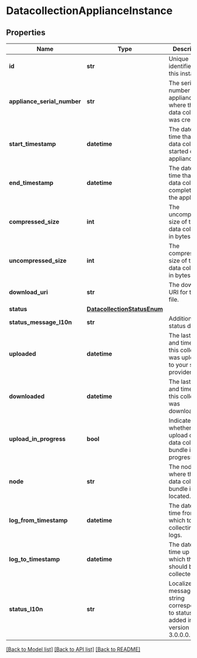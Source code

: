 # DatacollectionApplianceInstance

## Properties
Name | Type | Description | Notes
------------ | ------------- | ------------- | -------------
**id** | **str** | Unique identifier for this instance. | [optional] 
**appliance_serial_number** | **str** | The serial number of the appliance where this data collection was created. | [optional] 
**start_timestamp** | **datetime** | The date and time that this data collection started on this appliance. | [optional] 
**end_timestamp** | **datetime** | The date and time that this data collection completed on the appliance. | [optional] 
**compressed_size** | **int** | The uncompressed size of this data collection in bytes. | [optional] 
**uncompressed_size** | **int** | The compressed size of this data collection in bytes. | [optional] 
**download_uri** | **str** | The download URI for this file. | [optional] 
**status** | [**DatacollectionStatusEnum**](DatacollectionStatusEnum.md) |  | [optional] 
**status_message_l10n** | **str** | Additional status detail | [optional] 
**uploaded** | **datetime** | The last date and time that this collection was uploaded to your service provider. | [optional] 
**downloaded** | **datetime** | The last date and time that this collection was downloaded. | [optional] 
**upload_in_progress** | **bool** | Indicates whether upload of the data collection bundle is in progress. | [optional] 
**node** | **str** | The node where the data collection bundle is located. | [optional] 
**log_from_timestamp** | **datetime** | The date and time from which to start collecting the logs. | [optional] 
**log_to_timestamp** | **datetime** | The date and time up to which the logs should be collected. | [optional] 
**status_l10n** | **str** | Localized message string corresponding to status Was added in version 3.0.0.0. | [optional] 

[[Back to Model list]](../README.md#documentation-for-models) [[Back to API list]](../README.md#documentation-for-api-endpoints) [[Back to README]](../README.md)


